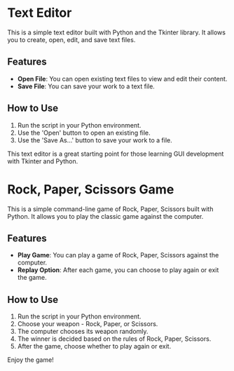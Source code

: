 # Text Editor

This is a simple text editor built with Python and the Tkinter library. It allows you to create, open, edit, and save text files.

## Features

- **Open File**: You can open existing text files to view and edit their content.
- **Save File**: You can save your work to a text file.

## How to Use

1. Run the script in your Python environment.
2. Use the 'Open' button to open an existing file.
3. Use the 'Save As...' button to save your work to a file.

This text editor is a great starting point for those learning GUI development with Tkinter and Python.

# Rock, Paper, Scissors Game

This is a simple command-line game of Rock, Paper, Scissors built with Python. It allows you to play the classic game against the computer.

## Features

- **Play Game**: You can play a game of Rock, Paper, Scissors against the computer.
- **Replay Option**: After each game, you can choose to play again or exit the game.

## How to Use

1. Run the script in your Python environment.
2. Choose your weapon - Rock, Paper, or Scissors.
3. The computer chooses its weapon randomly.
4. The winner is decided based on the rules of Rock, Paper, Scissors.
5. After the game, choose whether to play again or exit.

Enjoy the game!
